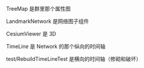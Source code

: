 TreeMap 是群里那个属性图

LandmarkNetwork 是网络图子组件

CesiumViewer 是 3D

TimeLine 是 Network 的那个纵向的时间轴

test/RebuildTimeLineTest 是横向的时间轴（修砌和破坏）